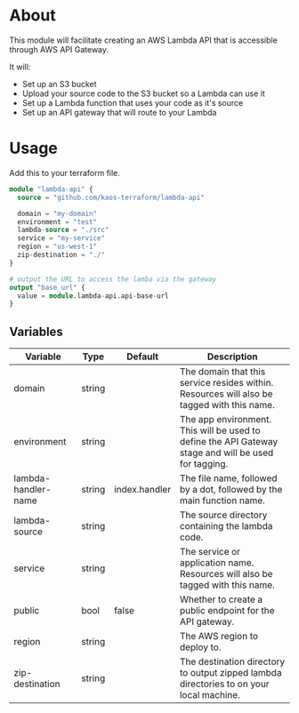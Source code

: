 # About

This module will facilitate creating an AWS Lambda API that is accessible through AWS API Gateway.

It will:

- Set up an S3 bucket
- Upload your source code to the S3 bucket so a Lambda can use it
- Set up a Lambda function that uses your code as it's source
- Set up an API gateway that will route to your Lambda

# Usage

Add this to your terraform file.

```tf
module "lambda-api" {
  source = "github.com/kaos-terraform/lambda-api"

  domain = "my-domain"
  environment = "test"
  lambda-source = "./src"
  service = "my-service"
  region = "us-west-1"
  zip-destination = "./"
}

# output the URL to access the lamba via the gateway
output "base_url" {
  value = module.lambda-api.api-base-url
}
```

## Variables

| Variable | Type | Default | Description | 
| -------- | ---- | ------- | ----------- |
| domain | string | | The domain that this service resides within. Resources will also be tagged with this name. |
| environment | string | | The app environment. This will be used to define the API Gateway stage and will be used for tagging. |
| lambda-handler-name | string | index.handler | The file name, followed by a dot, followed by the main function name. |
| lambda-source | string | | The source directory containing the lambda code. |
| service | string | | The service or application name. Resources will also be tagged with this name. |
| public | bool | false | Whether to create a public endpoint for the API gateway. |
| region | string | | The AWS region to deploy to. |
| zip-destination | string | | The destination directory to output zipped lambda directories to on your local machine. |


